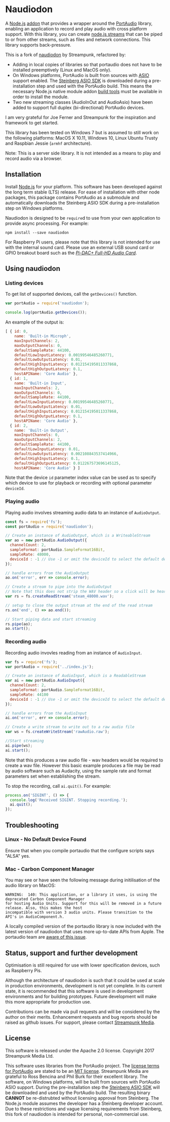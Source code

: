 # Naudiodon

A [Node.js](http://nodejs.org/) [addon](http://nodejs.org/api/addons.html) that provides a wrapper around the [PortAudio](http://portaudio.com/) library, enabling an application to record and play audio with cross platform support. With this library, you can create [node.js streams](https://nodejs.org/dist/latest-v6.x/docs/api/stream.html) that can be piped to or from other streams, such as files and network connections. This library supports back-pressure.

This is a fork of [naudiodon](https://github.com/Streampunk/naudiodon) by Streampunk, refactored by:

* Adding in local copies of libraries so that portaudio does not have to be installed preemptively (Linux and MacOS only).
* On Windows platforms, PortAudio is built from sources with [ASIO](https://en.wikipedia.org/wiki/Audio_Stream_Input/Output) support enabled. The [Steinberg ASIO SDK](https://www.steinberg.net/en/company/developers.html) is downloaded during a pre-installation step and used with the PortAudio build. This means the necessary Node.js native module addon [build tools](https://www.npmjs.com/package/windows-build-tools) must be available in order to install the module.
* Two new streaming classes (AudioInOut and AudioAsio) have been added to support full duplex (bi-directional) PortAudio devices.

I am very grateful for Joe Ferner and Streampunk for the inspiration and framework to get started.

This library has been tested on Windows 7 but is assumed to still work on the following platforms: MacOS X 10.11, Windows 10, Linux Ubuntu Trusty and Raspbian Jessie (`armhf` architecture).

Note: This is a server side library. It is not intended as a means to play and record audio via a browser.

## Installation

Install [Node.js](http://nodejs.org/) for your platform. This software has been developed against the long term stable (LTS) release. For ease of installation with other node packages, this package contains PortAudio as a submodule and automatically downloads the Steinberg ASIO SDK during a pre-installation step on Windows platforms.

Naudiodon is designed to be `require`d to use from your own application to provide async processing. For example:

    npm install --save naudiodon

For Raspberry Pi users, please note that this library is not intended for use with the internal sound card. Please use an external USB sound card or GPIO breakout board such as the [_Pi-DAC+ Full-HD Audio Card_](https://www.modmypi.com/raspberry-pi/breakout-boards/iqaudio/pi-dac-plus-full-hd-audio-card/?tag=pi-dac).

## Using naudiodon

### Listing devices

To get list of supported devices, call the `getDevices()` function.

```javascript
var portAudio = require('naudiodon');

console.log(portAudio.getDevices());
```

An example of the output is:

```javascript
[ { id: 0,
    name: 'Built-in Microph',
    maxInputChannels: 2,
    maxOutputChannels: 0,
    defaultSampleRate: 44100,
    defaultLowInputLatency: 0.00199546485260771,
    defaultLowOutputLatency: 0.01,
    defaultHighInputLatency: 0.012154195011337868,
    defaultHighOutputLatency: 0.1,
    hostAPIName: 'Core Audio' },
  { id: 1,
    name: 'Built-in Input',
    maxInputChannels: 2,
    maxOutputChannels: 0,
    defaultSampleRate: 44100,
    defaultLowInputLatency: 0.00199546485260771,
    defaultLowOutputLatency: 0.01,
    defaultHighInputLatency: 0.012154195011337868,
    defaultHighOutputLatency: 0.1,
    hostAPIName: 'Core Audio' },
  { id: 2,
    name: 'Built-in Output',
    maxInputChannels: 0,
    maxOutputChannels: 2,
    defaultSampleRate: 44100,
    defaultLowInputLatency: 0.01,
    defaultLowOutputLatency: 0.002108843537414966,
    defaultHighInputLatency: 0.1,
    defaultHighOutputLatency: 0.012267573696145125,
    hostAPIName: 'Core Audio' } ]
```

Note that the device `id` parameter index value can be used as to specify which device to use for playback or recording with optional parameter `deviceId`.

### Playing audio

Playing audio involves streaming audio data to an instance of `AudioOutput`.

```javascript
const fs = require('fs');
const portAudio = require('naudiodon');

// Create an instance of AudioOutput, which is a WriteableStream
var ao = new portAudio.AudioOutput({
  channelCount: 2,
  sampleFormat: portAudio.SampleFormat16Bit,
  sampleRate: 48000,
  deviceId : -1 // Use -1 or omit the deviceId to select the default device
});

// handle errors from the AudioOutput
ao.on('error', err => console.error);

// Create a stream to pipe into the AudioOutput
// Note that this does not strip the WAV header so a click will be heard at the beginning
var rs = fs.createReadStream('steam_48000.wav');

// setup to close the output stream at the end of the read stream
rs.on('end', () => ao.end());

// Start piping data and start streaming
rs.pipe(ao);
ao.start();
```

### Recording audio

Recording audio invovles reading from an instance of `AudioInput`.

```javascript
var fs = require('fs');
var portAudio = require('../index.js');

// Create an instance of AudioInput, which is a ReadableStream
var ai = new portAudio.AudioInput({
  channelCount: 2,
  sampleFormat: portAudio.SampleFormat16Bit,
  sampleRate: 44100
  deviceId : -1 // Use -1 or omit the deviceId to select the default device
});

// handle errors from the AudioInput
ai.on('error', err => console.error);

// Create a write stream to write out to a raw audio file
var ws = fs.createWriteStream('rawAudio.raw');

//Start streaming
ai.pipe(ws);
ai.start();

```

Note that this produces a raw audio file - wav headers would be required to create a wav file. However this basic example produces a file may be read by audio software such as Audacity, using the sample rate and format parameters set when establishing the stream.

To stop the recording, call `ai.quit()`. For example:

```javascript
process.on('SIGINT', () => {
  console.log('Received SIGINT. Stopping recording.');
  ai.quit();
});
```

## Troubleshooting

### Linux - No Default Device Found

Ensure that when you compile portaudio that the configure scripts says "ALSA" yes.

### Mac - Carbon Component Manager

You may see or have seen the following message during initilisation of the audio library on MacOS:

```
WARNING:  140: This application, or a library it uses, is using the deprecated Carbon Component Manager
for hosting Audio Units. Support for this will be removed in a future release. Also, this makes the host
incompatible with version 3 audio units. Please transition to the API's in AudioComponent.h.
```

A locally compiled version of the portaudio library is now included with the latest version of naudiodon that uses more up-to-date APIs from Apple. The portaudio team are [aware of this issue](https://app.assembla.com/spaces/portaudio/tickets/218-pa-coreaudio-uses-some--quot-deprecated-quot--apis----this-is-by-design-but-need/details).

## Status, support and further development

Optimisation is still required for use with lower specification devices, such as Raspberry Pis.

Although the architecture of naudiodon is such that it could be used at scale in production environments, development is not yet complete. In its current state, it is recommended that this software is used in development environments and for building prototypes. Future development will make this more appropriate for production use.

Contributions can be made via pull requests and will be considered by the author on their merits. Enhancement requests and bug reports should be raised as github issues. For support, please contact [Streampunk Media](http://www.streampunk.media/).

## License

This software is released under the Apache 2.0 license. Copyright 2017 Streampunk Media Ltd.

This software uses libraries from the PortAudio project. The [license terms for PortAudio](http://portaudio.com/license.html) are stated to be an [MIT license](http://opensource.org/licenses/mit-license.php). Streampunk Media are grateful to Ross Bencina and Phil Burk for their excellent library. The software, on Windows platforms, will be built from sources with PortAudio ASIO support. During the pre-installation step the [Steinberg ASIO SDK](https://www.steinberg.net/en/company/developers.html) will be downloaded and used by the PortAudio build. The resulting binary **CANNOT** be re-distrubted without licensing approval from Steinberg. The Node.js module assumes the developer has a Steinberg developer account. Due to these restrictions and vague licensing requirements from Steinberg, this fork of naudiodon is intended for personal, non-commercial use.
